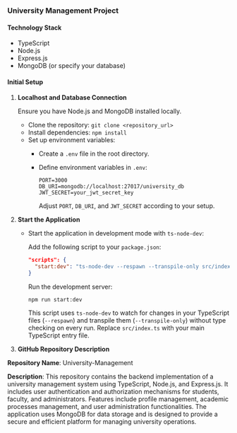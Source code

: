 ### University Management Project

#### Technology Stack

- TypeScript
- Node.js
- Express.js
- MongoDB (or specify your database)

#### Initial Setup

1. **Localhost and Database Connection**

   Ensure you have Node.js and MongoDB installed locally.

   - Clone the repository: `git clone <repository_url>`
   - Install dependencies: `npm install`
   - Set up environment variables:
     - Create a `.env` file in the root directory.
     - Define environment variables in `.env`:

       ```
       PORT=3000
       DB_URI=mongodb://localhost:27017/university_db
       JWT_SECRET=your_jwt_secret_key
       ```

       Adjust `PORT`, `DB_URI`, and `JWT_SECRET` according to your setup.

2. **Start the Application**

   - Start the application in development mode with `ts-node-dev`:

     Add the following script to your `package.json`:

     ```json
     "scripts": {
       "start:dev": "ts-node-dev --respawn --transpile-only src/index.ts"
     }
     ```

     Run the development server:

     ```
     npm run start:dev
     ```

     This script uses `ts-node-dev` to watch for changes in your TypeScript files (`--respawn`) and transpile them (`--transpile-only`) without type checking on every run. Replace `src/index.ts` with your main TypeScript entry file.

3. **GitHub Repository Description**

**Repository Name**: University-Management

**Description**:
This repository contains the backend implementation of a university management system using TypeScript, Node.js, and Express.js. It includes user authentication and authorization mechanisms for students, faculty, and administrators. Features include profile management, academic processes management, and user administration functionalities. The application uses MongoDB for data storage and is designed to provide a secure and efficient platform for managing university operations.

